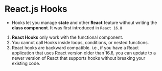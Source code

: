 # React.js Hooks

- Hooks let you manage **state** and other **React** feature without writing the **class component**. It was first introduced in `React 16.8`

1. **React Hooks** only work with the functional component.
2. You cannot call Hooks inside loops, conditions, or nested functions.
3. React hooks are backward compatible. i.e., if you have a React application that uses React version older than 16.8, you can update to a newer version of React that supports hooks without breaking your existing code.

